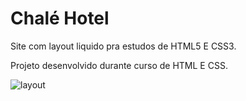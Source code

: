 # Chalé Hotel
Site com layout liquido pra estudos de HTML5 E CSS3.

Projeto desenvolvido durante curso de HTML E CSS.

![layout](https://i.imgur.com/y2o7dhT.png "layout")
